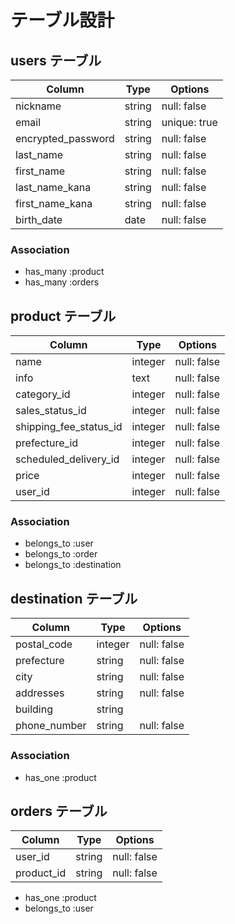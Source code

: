 # テーブル設計

## users テーブル

| Column                | Type       | Options                        |
| ------                | ---------- | ------------------------------ |
| nickname               | string     | null: false                    |
| email                 | string     | unique: true                    |
| encrypted_password    | string     | null: false                    |
| last_name             | string     | null: false                    |
| first_name            | string     | null: false                    |
| last_name_kana        | string     | null: false                    |
| first_name_kana       | string     | null: false                    |
| birth_date            | date       | null: false                    |

### Association

- has_many :product
- has_many :orders

## product テーブル
| Column                   | Type       | Options                        |
| ------                   | ---------- | ------------------------------ |
| name                     | integer    | null: false                    |
| info                     | text       | null: false                    |
| category_id              | integer    | null: false                    |
| sales_status_id          | integer    | null: false                    |
| shipping_fee_status_id   | integer    | null: false                    |
| prefecture_id            | integer    | null: false                    |
| scheduled_delivery_id    | integer    | null: false                    |
| price                    | integer    | null: false                    |
| user_id                  | integer    |null: false

### Association

- belongs_to :user
- belongs_to :order
- belongs_to :destination

## destination テーブル

| Column                   | Type       | Options                        |
| ------                   | ---------- | ------------------------------ |
| postal_code              | integer    | null: false                    |
| prefecture               | string     | null: false                    |
| city                     | string     | null: false                    |
| addresses                | string     | null: false                    |
| building                 | string     |                                |
| phone_number             | string     | null: false                    |

### Association

- has_one :product


## orders テーブル

| Column                   | Type       | Options                        |
| ------                   | ---------- | ------------------------------ |
| user_id                  | string     | null: false                    |
| product_id               | string     | null: false                    |

- has_one :product
- belongs_to :user